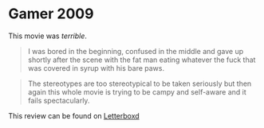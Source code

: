 # Gamer 2009

This movie was *terrible*.

> I was bored in the beginning, confused in the middle and gave up shortly after the scene with the fat man eating whatever the fuck that was covered in syrup with his bare paws. 

> The stereotypes are too stereotypical to be taken seriously but then again this whole movie is trying to be campy and self-aware and it fails spectacularly.

This review can be found on [Letterboxd](https://letterboxd.com/sadsadsadiecat/film/gamer/)